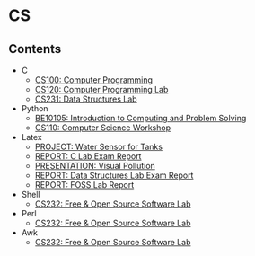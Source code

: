 # CS
## Contents
* C
    * [CS100: Computer Programming](https://gitlab.com/rrdf/compsci/tree/master/C/CS100)
    * [CS120: Computer Programming Lab](https://gitlab.com/rrdf/compsci/tree/master/C/CS120)
    * [CS231: Data Structures Lab](https://gitlab.com/rrdf/compsci/tree/master/C/CS231)
* Python
    * [BE10105: Introduction to Computing and Problem Solving](https://gitlab.com/rrdf/compsci/tree/master/Python/BE10105)
    * [CS110: Computer Science Workshop](https://gitlab.com/rrdf/compsci/tree/master/Python/CS110)
* Latex
    * [PROJECT: Water Sensor for Tanks](https://gitlab.com/rrdf/compsci/tree/master/LaTeX/Water%20Sensor%20for%20Tanks)
    * [REPORT: C Lab Exam Report](https://gitlab.com/rrdf/compsci/tree/master/LaTeX/C%20Lab%20Exam%20Report)
    * [PRESENTATION: Visual Pollution](https://gitlab.com/rrdf/compsci/tree/master/LaTeX/Visual%20Pollution)
    * [REPORT: Data Structures Lab Exam Report](https://gitlab.com/rrdf/compsci/tree/master/LaTeX/Data%20Structures%20Lab%20Exam%20Report)
    * [REPORT: FOSS Lab Report](https://gitlab.com/rrdf/compsci/tree/master/LaTeX/FOSS%20Lab%20Report)
* Shell
    * [CS232: Free & Open Source Software Lab](https://gitlab.com/rrdf/compsci/tree/d0e48814/Shell/CS232)
* Perl
    * [CS232: Free & Open Source Software Lab](https://gitlab.com/rrdf/compsci/tree/d0e48814/Perl/CS232)
* Awk
    * [CS232: Free & Open Source Software Lab](https://gitlab.com/rrdf/compsci/tree/d0e48814/Awk/CS232)